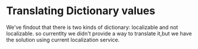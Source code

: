 # Translating Dictionary values

We've findout that there is two kinds of dictionary: localizable and not localizable. so currentlty we didn't provide a way to translate it,but we have the solution using current localization service.
